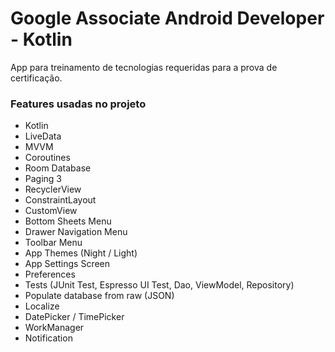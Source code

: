 # Google Associate Android Developer - Kotlin

App para treinamento de tecnologias requeridas para a prova de certificação.

### Features usadas no projeto

- Kotlin
- LiveData
- MVVM
- Coroutines
- Room Database
- Paging 3
- RecyclerView
- ConstraintLayout
- CustomView
- Bottom Sheets Menu
- Drawer Navigation Menu
- Toolbar Menu
- App Themes (Night / Light)
- App Settings Screen
- Preferences
- Tests (JUnit Test, Espresso UI Test, Dao, ViewModel, Repository)
- Populate database from raw (JSON)
- Localize
- DatePicker / TimePicker
- WorkManager
- Notification
